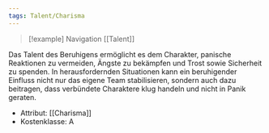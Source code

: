 ```yaml
---
tags: Talent/Charisma
---
```

> [!example] Navigation 
>  [[Talent]]

Das Talent des Beruhigens ermöglicht es dem Charakter, panische Reaktionen zu vermeiden, Ängste zu bekämpfen und Trost sowie Sicherheit zu spenden. In herausfordernden Situationen kann ein beruhigender Einfluss nicht nur das eigene Team stabilisieren, sondern auch dazu beitragen, dass verbündete Charaktere klug handeln und nicht in Panik geraten.

- Attribut: [[Charisma]]
- Kostenklasse: A